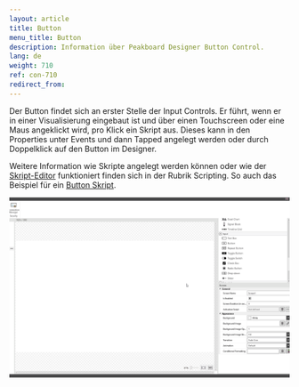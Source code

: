 ```yaml
---
layout: article
title: Button
menu_title: Button
description: Information über Peakboard Designer Button Control.
lang: de
weight: 710
ref: con-710
redirect_from:
---
```


Der Button findet sich an erster Stelle der Input Controls. 
Er führt, wenn er in einer Visualisierung eingebaut ist und über einen Touchscreen oder eine Maus angeklickt wird, pro Klick ein Skript aus. 
Dieses kann in den Properties unter Events und dann Tapped angelegt werden oder durch Doppelklick auf den Button im Designer.

Weitere Information wie Skripte angelegt werden können oder wie der [Skript-Editor](/scripting/de-script-editor.html) funktioniert finden sich in der Rubrik Scripting.
So auch das Beispiel für ein [Button Skript](https://templates.peakboard.com/Script-Example-With-Button/index).

![image_1](/assets/images/Controls/Button/button01.gif)